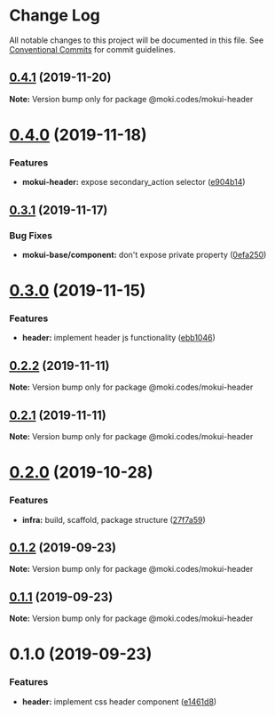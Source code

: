 # Change Log

All notable changes to this project will be documented in this file.
See [Conventional Commits](https://conventionalcommits.org) for commit guidelines.

## [0.4.1](https://github.com/moki/mokui/compare/@moki.codes/mokui-header@0.4.0...@moki.codes/mokui-header@0.4.1) (2019-11-20)

**Note:** Version bump only for package @moki.codes/mokui-header





# [0.4.0](https://github.com/moki/mokui/compare/@moki.codes/mokui-header@0.3.1...@moki.codes/mokui-header@0.4.0) (2019-11-18)


### Features

* **mokui-header:** expose secondary_action selector ([e904b14](https://github.com/moki/mokui/commit/e904b14bd1c83592799e74562308b7a36fd44eeb))





## [0.3.1](https://github.com/moki/mokui/compare/@moki.codes/mokui-header@0.3.0...@moki.codes/mokui-header@0.3.1) (2019-11-17)


### Bug Fixes

* **mokui-base/component:** don't expose private property ([0efa250](https://github.com/moki/mokui/commit/0efa250355de8013fad45fc57ba052b9ca567845))





# [0.3.0](https://github.com/moki/mokui/compare/@moki.codes/mokui-header@0.2.2...@moki.codes/mokui-header@0.3.0) (2019-11-15)


### Features

* **header:** implement header js functionality ([ebb1046](https://github.com/moki/mokui/commit/ebb1046))





## [0.2.2](https://github.com/moki/mokui/compare/@moki.codes/mokui-header@0.2.1...@moki.codes/mokui-header@0.2.2) (2019-11-11)

**Note:** Version bump only for package @moki.codes/mokui-header





## [0.2.1](https://github.com/moki/mokui/compare/@moki.codes/mokui-header@0.2.0...@moki.codes/mokui-header@0.2.1) (2019-11-11)

**Note:** Version bump only for package @moki.codes/mokui-header





# [0.2.0](https://github.com/moki/mokui/compare/@moki.codes/mokui-header@0.1.2...@moki.codes/mokui-header@0.2.0) (2019-10-28)


### Features

* **infra:** build, scaffold, package structure ([27f7a59](https://github.com/moki/mokui/commit/27f7a59))





## [0.1.2](https://github.com/moki/mokui/compare/@moki.codes/mokui-header@0.1.1...@moki.codes/mokui-header@0.1.2) (2019-09-23)

**Note:** Version bump only for package @moki.codes/mokui-header





## [0.1.1](https://github.com/moki/mokui/compare/@moki.codes/mokui-header@0.1.0...@moki.codes/mokui-header@0.1.1) (2019-09-23)

**Note:** Version bump only for package @moki.codes/mokui-header





# 0.1.0 (2019-09-23)


### Features

* **header:** implement css header component ([e1461d8](https://github.com/moki/mokui/commit/e1461d8))
